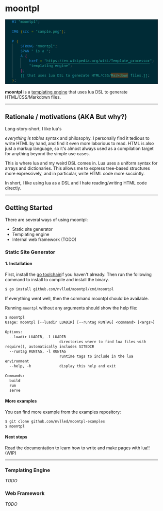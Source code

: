 # moontpl

![](sample.png)



**moontpl** is a [templating engine](https://en.wikipedia.org/wiki/Template_processor) that uses lua DSL to generate HTML/CSS/Markdown files.

-----------------

## Rationale / motivations (AKA But why?)

Long-story-short, I like lua's 

*everything is tables* syntax and philosophy. I personally find it tedious to write HTML by hand, and find it even more laborious to read. HTML is also just a markup language, so it's almost always used as a compilation target for anything beyond the simple use cases.

This is where lua and my weird DSL comes in. Lua uses a uniform syntax for arrays and dictionaries. This allows me to express tree-based structures more expressively, and in particular, write HTML code more succintly.

In short, I like using lua as a DSL and I hate reading/writing HTML code directly.

-----------------

## Getting Started

There are several ways of using moontpl:

-  Static site generator 
-  Templating engine 
-  Internal web framework (TODO)

### Static Site Generator

#### 1. Installation

First, install the [go toolchain](https://go.dev/doc/install)if you haven't already. Then run the following command to install to compile and install the binary.

```bash
$ go install github.com/nvlled/moontpl/cmd/moontpl
```

If everything went well, then the command moontpl should be available.

Running `moontpl` without any arguments should show the help file:

```
$ moontpl
Usage: moontpl [--luadir LUADIR] [--runtag RUNTAG] <command> [<args>]

Options:
  --luadir LUADIR, -l LUADIR
                         directories where to find lua files with require(), automatically includes SITEDIR
  --runtag RUNTAG, -l RUNTAG
                         runtime tags to include in the lua environment
  --help, -h             display this help and exit

Commands:
  build
  run
  serve
```

#### More examples

You can find more example from the examples repository:

```
$ git clone github.com/nvlled/moontpl-examples
$ moontpl
```

#### Next steps

Read the documentation to learn how to write and make pages with lua!! (WIP)

-----------------

### Templating Engine

*TODO*

### Web Framework

*TODO*
